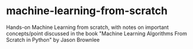 # machine-learning-from-scratch
Hands-on Machine Learning from scratch, with notes on important concepts/point discussed in the book "Machine Learning Algorithms From Scratch in Python" by Jason Brownlee
